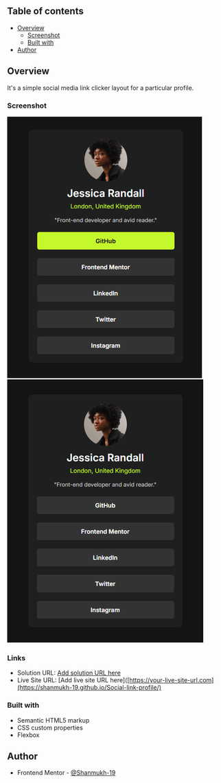 ## Table of contents

- [Overview](#overview)
  - [Screenshot](#screenshot)
  - [Built with](#built-with)
- [Author](#author)
## Overview
 
 It's a simple social media link clicker layout for a particular profile.

### Screenshot
![alt text](image-1.png)
![alt text](image.png)


### Links

- Solution URL: [Add solution URL here](https://your-solution-url.com)
- Live Site URL: [Add live site URL here]([https://your-live-site-url.com](https://shanmukh-19.github.io/Social-link-profile/)

### Built with

- Semantic HTML5 markup
- CSS custom properties
- Flexbox

## Author

- Frontend Mentor - [@Shanmukh-19](https://www.frontendmentor.io/profile/Shanmukh-19)
